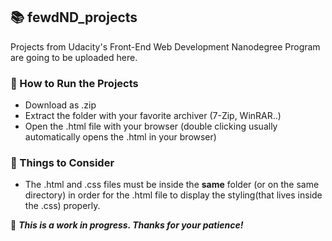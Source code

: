 ## :books: fewdND_projects 

Projects from Udacity's Front-End Web Development Nanodegree Program are going to be uploaded here.


### :notebook: How to Run the Projects

- Download as .zip
- Extract the folder with your favorite archiver (7-Zip, WinRAR..)
- Open the .html file with your browser (double clicking usually automatically opens the .html in your browser)


### :notebook: Things to Consider

- The .html and .css files must be inside the **same** folder (or on the same directory) in order for the .html file to display the styling(that lives inside the .css) properly.



:scroll: **_This is a work in progress. Thanks for your patience!_**
